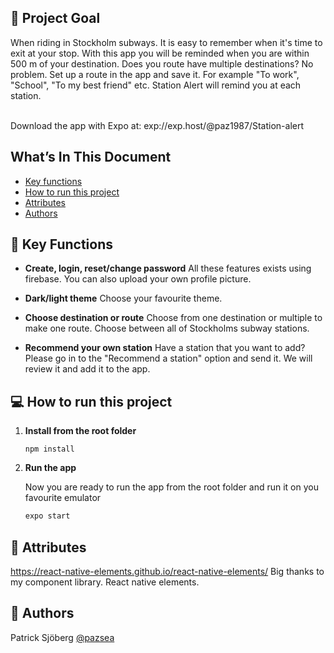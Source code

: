 ## 🚩 Project Goal

When riding in Stockholm subways. It is easy to remember when it's time to exit at your stop. With this app you will be reminded when you are within 500 m of your destination.
Does you route have multiple destinations? No problem. Set up a route in the app and save it. For example "To work", "School", "To my best friend" etc. Station Alert will remind you at each station.

<br/>
Download the app with Expo at: exp://exp.host/@paz1987/Station-alert 


## What’s In This Document

- [Key functions](#-key-functions)
- [How to run this project](#-how-to-run-this-project)
- [Attributes](#-attributes)
- [Authors](#-authors)



## 🔔 Key Functions

- **Create, login, reset/change password** All these features exists using firebase. You can also upload your own profile picture.

- **Dark/light theme** Choose your favourite theme.

- **Choose destination or route** Choose from one destination or multiple to make one route. Choose between all of Stockholms subway stations.

- **Recommend your own station** Have a station that you want to add? Please go in to the "Recommend a station" option and send it. We will review it and add it to the app.



## 💻 How to run this project
1. **Install from the root folder**

   ```shell
   npm install

   ```

2. **Run the app**

   Now you are ready to run the app from the root folder and run it on you favourite emulator

   ```sh
   expo start
   ```
 
   
## 👏 Attributes
<a href="https://react-native-elements.github.io/react-native-elements/">https://react-native-elements.github.io/react-native-elements/</a> Big thanks to my component library. React native elements. <br>


## 📓 Authors
Patrick Sjöberg <a href="https://github.com/pazsea">@pazsea</a> <br>


